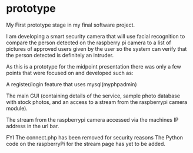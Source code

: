 # prototype

My First prototype stage in my final software project.

I am developing a smart security camera that will use facial recognition to compare the person detected on the raspberry pi camera to a list of pictures of approved users given by the user so the system can verify that the person detected is definitely an intruder.

As this is a prototype for the midpoint presentation there was only a few points that were focused on and developed such as: 

A register/login feature that uses mysql(myphpadmin)

The main GUI (containing details of the service, sample photo database with stock photos, and an access to a stream from the raspberrypi camera module).

The stream from the raspberrypi camera accessed via the machines IP address in the url bar.


FYI
The connect.php has been removed for security reasons 
The Python code on the raspberryPi for the stream page has yet to be added.
